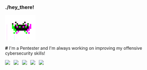 ### ./hey_there!

<img src="gifgh.gif" width="100">

**#** I'm a Pentester and I'm always working on improving my offensive cybersecurity skills!

<a href="https://rbsec.gitbook.io" target="_blank"><img src="https://img.shields.io/badge/GitBook-7B36ED?style=for-the-badge&logo=gitbook&logoColor=white"></img></a> &nbsp; <a href="https://www.linkedin.com/in/rafaelbaldasso/" target="_blank"><img src="https://img.shields.io/badge/LinkedIn-0077B5?style=for-the-badge&logo=linkedin&logoColor=white"></img></a> &nbsp; <a href="https://twitter.com/0xDuskr" target="_blank"><img src="https://img.shields.io/badge/Twitter-1DA1F2?style=for-the-badge&logo=twitter&logoColor=white"></img></a> &nbsp; <a href="https://app.hackthebox.eu/profile/430331" target="_blank"><img src="https://img.shields.io/badge/Hack_The_Box-9FEF00?style=for-the-badge&logo=hack-the-box&logoColor=white"></img></a> &nbsp; <a href="https://tryhackme.com/p/0xDuskr" target="_blank"><img src="https://img.shields.io/badge/TryHackMe-212C42?style=for-the-badge&logo=tryhackme&logoColor=white"></img></a>
